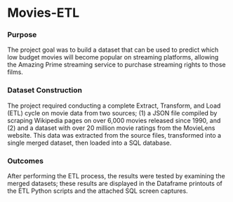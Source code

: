 # Movies-ETL

### Purpose

The project goal was to build a dataset that can be used to predict which low budget movies will become popular on streaming platforms, allowing the Amazing Prime streaming service to purchase streaming rights to those films. 

### Dataset Construction

The project required conducting a complete Extract, Transform, and Load (ETL) cycle on movie data from two sources; (1) a JSON file compiled by scraping Wikipedia pages on over 6,000 movies released since 1990, and (2) and a dataset with over 20 million movie ratings from the MovieLens website. This data was extracted from the source files, transformed into a single merged dataset, then loaded into a SQL database.

### Outcomes 

After performing the ETL process, the results were tested by examining the merged datasets; these results are displayed in the Dataframe printouts of the ETL Python scripts and the attached SQL screen captures.
